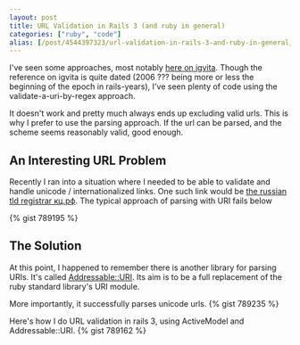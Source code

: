 ```yaml
---
layout: post
title: URL Validation in Rails 3 (and ruby in general)
categories: ["ruby", "code"]
alias: [/post/4544397323/url-validation-in-rails-3-and-ruby-in-general, /post/4544397323]
---
```


I've seen some approaches, most notably [here on igvita](http://www.igvita.com/2006/09/07/validating-url-in-ruby-on-rails/). Though the reference on igvita is quite dated (2006 ??? being more or less the beginning of the epoch in rails-years), I've seen plenty of code using the validate-a-uri-by-regex approach.

It doesn't work and pretty much always ends up excluding valid urls. This is why I prefer to use the parsing approach. If the url can be parsed, and the scheme seems reasonably valid, good enough.

## An Interesting URL Problem

Recently I ran into a situation where I needed to be able to validate and handle unicode / internationalized links. One such link would be [the russian tld registrar кц.рф](http://%D0%BA%D1%86.%D1%80%D1%84). The typical approach of parsing with URI fails below

{% gist 789195 %}

## The Solution

At this point, I happened to remember there is another library for parsing URIs. It's called [Addressable::URI](https://github.com/sporkmonger/addressable). Its aim is to be a full replacement of the ruby standard library's URI module.

More importantly, it successfully parses unicode urls.
{% gist 789235 %}

Here's how I do URL validation in rails 3, using ActiveModel and Addressable::URI.
{% gist 789162 %}
